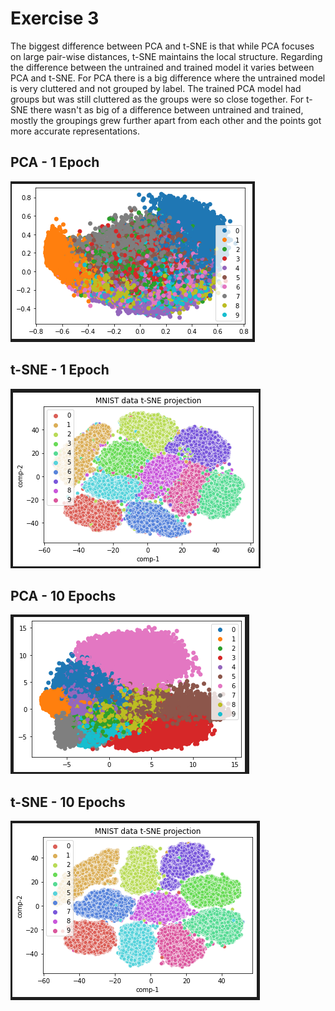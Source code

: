 # Exercise 3
The biggest difference between PCA and t-SNE is that while PCA focuses on large pair-wise distances, t-SNE maintains the local structure. 
Regarding the difference between the untrained and trained model it varies between PCA and t-SNE. For PCA there is a big difference where the untrained model is very cluttered and not grouped by label. The trained PCA model had groups but was still cluttered as the groups were so close together. For t-SNE there wasn't as big of a difference between untrained and trained, mostly the groupings grew further apart from each other and the points got more accurate representations. 


## PCA - 1 Epoch
![pca_untrained](PCA_untrained.png)

## t-SNE - 1 Epoch
![t-SNE_untrained](t-SNE_untrained.png)

## PCA - 10 Epochs
![pca_trained](PCA_trained.png)

## t-SNE - 10 Epochs
![t-SNE_trained](t-SNE_trained.png)
